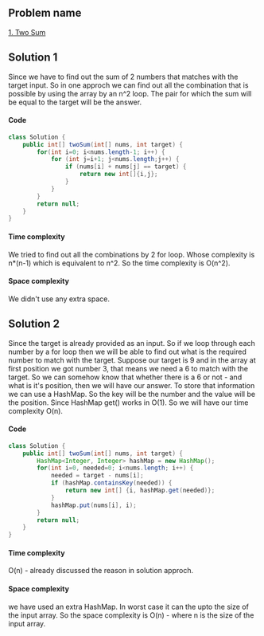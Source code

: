 ## Problem name
[1. Two Sum](https://leetcode.com/problems/two-sum/description/)


## Solution 1
Since we have to find out the sum of 2 numbers that matches with the target input. So in one approch we can find out all the combination that is possible by using the array by an n^2 loop. The pair for which the sum will be equal to the target will be the answer. 


#### Code
```java
class Solution {
    public int[] twoSum(int[] nums, int target) {
        for(int i=0; i<nums.length-1; i++) {
            for (int j=i+1; j<nums.length;j++) {
                if (nums[i] + nums[j] == target) {
                    return new int[]{i,j};
                }
            }
        }
        return null;
    }
}
```


#### Time complexity
We tried to find out all the combinations by 2 for loop. Whose complexity is n*(n-1) which is equivalent to n^2. So the time complexity is O(n^2).


#### Space complexity
We didn't use any extra space.



## Solution 2
Since the target is already provided as an input. So if we loop through each number by a for loop then we will be able to find out what is the required number to match with the target. Suppose our target is 9 and in the array at first position we got number 3, that means we need a 6 to match with the target. So we can somehow know that whether there is a 6 or not - and what is it's position, then we will have our answer. To store that information we can use a HashMap. So the key will be the number and the value will be the position. Since HashMap get() works in O(1). So we will have our time complexity O(n).


#### Code
```java
class Solution {
    public int[] twoSum(int[] nums, int target) {
        HashMap<Integer, Integer> hashMap = new HashMap();
        for(int i=0, needed=0; i<nums.length; i++) {
            needed = target - nums[i];
            if (hashMap.containsKey(needed)) {
                return new int[] {i, hashMap.get(needed)};
            }
            hashMap.put(nums[i], i);
        }
        return null;
    }
}
```


#### Time complexity
O(n) - already discussed the reason in solution approch.


#### Space complexity
we have used an extra HashMap. In worst case it can the upto the size of the input array. So the space complexity is O(n) - where n is the size of the input array.